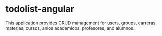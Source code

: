 # todolist-angular
This application provides CRUD management for users, groups, carreras, materias, cursos, anios academicos, profesores, and alumnos.
